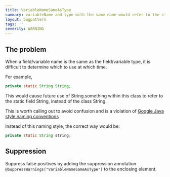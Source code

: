 ```yaml
---
title: VariableNameSameAsType
summary: variableName and type with the same name would refer to the static field instead of the class
layout: bugpattern
tags: ''
severity: WARNING
---
```


<!--
*** AUTO-GENERATED, DO NOT MODIFY ***
To make changes, edit the @BugPattern annotation or the explanation in docs/bugpattern.
-->


## The problem
When a field/variable name is the same as the field/variable type, it is
difficult to determine which to use at which time.

For example,

```java
private static String String;
```

This would cause future use of String.something within this class to refer to
the static field String, instead of the class String.

This is worth calling out to avoid confusion and is a violation of
[Google Java style naming conventions](https://google.github.io/styleguide/javaguide.html#s5.2.7-local-variable-names)

Instead of this naming style, the correct way would be:

```java
private static String string;
```

## Suppression
Suppress false positives by adding the suppression annotation `@SuppressWarnings("VariableNameSameAsType")` to the enclosing element.

